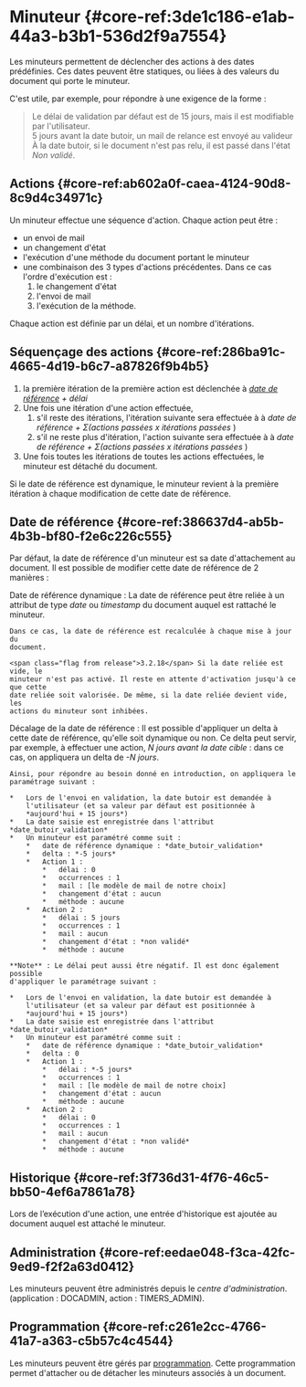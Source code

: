 # Minuteur {#core-ref:3de1c186-e1ab-44a3-b3b1-536d2f9a7554}

Les minuteurs permettent de déclencher des actions à des dates prédéfinies. Ces
dates peuvent être statiques, ou liées à des valeurs du document qui porte le
minuteur.

C'est utile, par exemple, pour répondre à une exigence de la forme :

>   Le délai de validation par défaut est de 15 jours, mais il est modifiable
    par l'utilisateur.  
    5 jours avant la date butoir, un mail de relance est envoyé au valideur  
    À la date butoir, si le document n'est pas relu, il est passé dans l'état
    *Non validé*.

## Actions {#core-ref:ab602a0f-caea-4124-90d8-8c9d4c34971c}

Un minuteur effectue une séquence d'action. Chaque action peut être :

*   un envoi de mail
*   un changement d'état
*   l'exécution d'une méthode du document portant le minuteur
*   une combinaison des 3 types d'actions précédentes. Dans ce cas l'ordre
    d'exécution est :
    1. le changement d'état
    1. l'envoi de mail
    1. l'exécution de la méthode.

Chaque action est définie par un délai, et un nombre d'itérations.

## Séquençage des actions {#core-ref:286ba91c-4665-4d19-b6c7-a87826f9b4b5}

1.  la première itération de la première action est déclenchée à
    *[date de référence][date_de_reference] + délai*
2.  Une fois une itération d'une action effectuée,
    1.  s'il reste des itérations, l'itération suivante sera effectuée à
         à *date de référence + Σ(actions passées x itérations passées* )
    2.  s'il ne reste plus d'itération, l'action suivante sera effectuée à
         à *date de référence + Σ(actions passées x itérations passées* )
3.  Une fois toutes les itérations de toutes les actions effectuées, le minuteur
    est détaché du document.

<span class="flag nota-bene"/>Si le date de référence est dynamique, le minuteur
revient à la première itération à chaque modification de cette date de
référence. 

## Date de référence {#core-ref:386637d4-ab5b-4b3b-bf80-f2e6c226c555}

Par défaut, la date de référence d'un minuteur est sa date d'attachement au
document. Il est possible de modifier cette date de référence de 2 manières :

Date de référence dynamique
:   La date de référence peut être reliée à un attribut de type *date* ou 
    *timestamp* du document auquel est rattaché le minuteur.
    
    Dans ce cas, la date de référence est recalculée à chaque mise à jour du
    document.
    
    <span class="flag from release">3.2.18</span> Si la date reliée est vide, le
    minuteur n'est pas activé. Il reste en attente d'activation jusqu'à ce que cette
    date reliée soit valorisée. De même, si la date reliée devient vide, les 
    actions du minuteur sont inhibées.

Décalage de la date de référence
:   Il est possible d'appliquer un delta à cette date de référence, qu'elle soit
    dynamique ou non. Ce delta peut servir, par exemple, à effectuer une action,
    *N jours avant la date cible* : dans ce cas, on appliquera un delta de
    *-N jours*.
    
    Ainsi, pour répondre au besoin donné en introduction, on appliquera le
    paramétrage suivant :
    
    *   Lors de l'envoi en validation, la date butoir est demandée à
        l'utilisateur (et sa valeur par défaut est positionnée à
        *aujourd'hui + 15 jours*)
    *   La date saisie est enregistrée dans l'attribut *date_butoir_validation*
    *   Un minuteur est paramétré comme suit :
        *   date de référence dynamique : *date_butoir_validation*
        *   delta : *-5 jours*
        *   Action 1 :
            *   délai : 0
            *   occurrences : 1
            *   mail : [le modèle de mail de notre choix]
            *   changement d'état : aucun
            *   méthode : aucune
        *   Action 2 :
            *   délai : 5 jours
            *   occurrences : 1
            *   mail : aucun
            *   changement d'état : *non validé*
            *   méthode : aucune
            
    **Note** : Le délai peut aussi être négatif. Il est donc également possible
    d'appliquer le paramétrage suivant :
    
    *   Lors de l'envoi en validation, la date butoir est demandée à
        l'utilisateur (et sa valeur par défaut est positionnée à
        *aujourd'hui + 15 jours*)
    *   La date saisie est enregistrée dans l'attribut *date_butoir_validation*
    *   Un minuteur est paramétré comme suit :
        *   date de référence dynamique : *date_butoir_validation*
        *   delta : 0
        *   Action 1 :
            *   délai : *-5 jours*
            *   occurrences : 1
            *   mail : [le modèle de mail de notre choix]
            *   changement d'état : aucun
            *   méthode : aucune
        *   Action 2 :
            *   délai : 0
            *   occurrences : 1
            *   mail : aucun
            *   changement d'état : *non validé*
            *   méthode : aucune

## Historique {#core-ref:3f736d31-4f76-46c5-bb50-4ef6a7861a78}

Lors de l’exécution d'une action, une entrée d'historique est ajoutée au
document auquel est attaché le minuteur.

## Administration {#core-ref:eedae048-f3ca-42fc-9ed9-f2f2a63d0412}

Les minuteurs peuvent être administrés depuis le _centre d'administration_.
(application : DOCADMIN, action : TIMERS_ADMIN).

## Programmation {#core-ref:c261e2cc-4766-41a7-a363-c5b57c4c4544}

Les minuteurs peuvent être gérés par [programmation][doctimers]. Cette
programmation permet d'attacher ou de détacher les minuteurs associés à un
document.

<!-- links -->
[date_de_reference]: #core-ref:386637d4-ab5b-4b3b-bf80-f2e6c226c555
[doctimers]:   #core-ref:6403d0d7-9e4c-42e9-8a07-a2256a7c43f7
